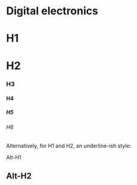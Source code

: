 # Digital electronics
# H1
# H2
### H3
#### H4
##### H5
###### H6

Alternatively, for H1 and H2, an underline-ish style:

Alt-H1

Alt-H2
------
